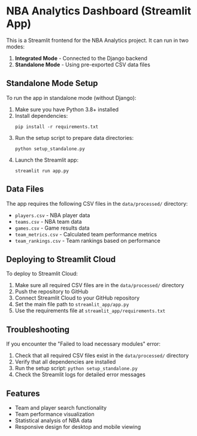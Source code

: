 # NBA Analytics Dashboard (Streamlit App)

This is a Streamlit frontend for the NBA Analytics project. It can run in two modes:
1. **Integrated Mode** - Connected to the Django backend
2. **Standalone Mode** - Using pre-exported CSV data files

## Standalone Mode Setup

To run the app in standalone mode (without Django):

1. Make sure you have Python 3.8+ installed
2. Install dependencies:
   ```
   pip install -r requirements.txt
   ```
3. Run the setup script to prepare data directories:
   ```
   python setup_standalone.py
   ```
4. Launch the Streamlit app:
   ```
   streamlit run app.py
   ```

## Data Files

The app requires the following CSV files in the `data/processed/` directory:
- `players.csv` - NBA player data
- `teams.csv` - NBA team data
- `games.csv` - Game results data
- `team_metrics.csv` - Calculated team performance metrics
- `team_rankings.csv` - Team rankings based on performance

## Deploying to Streamlit Cloud

To deploy to Streamlit Cloud:

1. Make sure all required CSV files are in the `data/processed/` directory
2. Push the repository to GitHub
3. Connect Streamlit Cloud to your GitHub repository
4. Set the main file path to `streamlit_app/app.py`
5. Use the requirements file at `streamlit_app/requirements.txt`

## Troubleshooting

If you encounter the "Failed to load necessary modules" error:

1. Check that all required CSV files exist in the `data/processed/` directory
2. Verify that all dependencies are installed
3. Run the setup script: `python setup_standalone.py`
4. Check the Streamlit logs for detailed error messages

## Features

- Team and player search functionality
- Team performance visualization
- Statistical analysis of NBA data
- Responsive design for desktop and mobile viewing 
